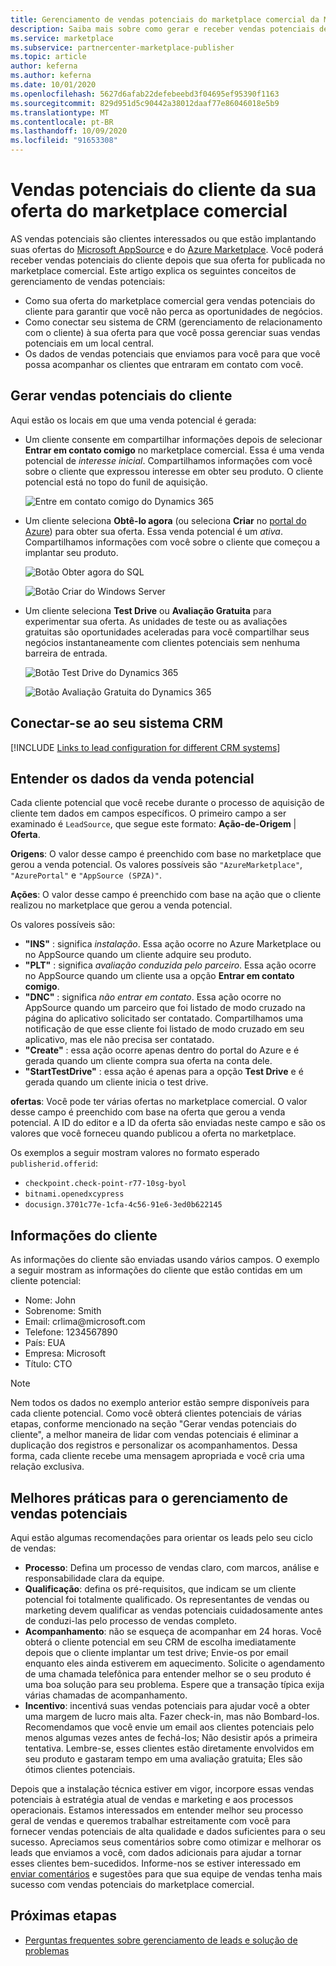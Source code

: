 ```yaml
---
title: Gerenciamento de vendas potenciais do marketplace comercial da Microsoft
description: Saiba mais sobre como gerar e receber vendas potenciais de clientes do seu Microsoft AppSource e ofertas do Azure Marketplace
ms.service: marketplace
ms.subservice: partnercenter-marketplace-publisher
ms.topic: article
author: keferna
ms.author: keferna
ms.date: 10/01/2020
ms.openlocfilehash: 5627d6afab22defebeebd3f04695ef95390f1163
ms.sourcegitcommit: 829d951d5c90442a38012daaf77e86046018e5b9
ms.translationtype: MT
ms.contentlocale: pt-BR
ms.lasthandoff: 10/09/2020
ms.locfileid: "91653308"
---
```

# <a name="customer-leads-from-your-commercial-marketplace-offer"></a>Vendas potenciais do cliente da sua oferta do marketplace comercial

AS vendas potenciais são clientes interessados ou que estão implantando suas ofertas do [Microsoft AppSource](https://appsource.microsoft.com) e do [Azure Marketplace](https://azuremarketplace.microsoft.com). Você poderá receber vendas potenciais do cliente depois que sua oferta for publicada no marketplace comercial. Este artigo explica os seguintes conceitos de gerenciamento de vendas potenciais:

* Como sua oferta do marketplace comercial gera vendas potenciais do cliente para garantir que você não perca as oportunidades de negócios. 
* Como conectar seu sistema de CRM (gerenciamento de relacionamento com o cliente) à sua oferta para que você possa gerenciar suas vendas potenciais em um local central.
* Os dados de vendas potenciais que enviamos para você para que você possa acompanhar os clientes que entraram em contato com você.

## <a name="generate-customer-leads"></a>Gerar vendas potenciais do cliente

Aqui estão os locais em que uma venda potencial é gerada:

- Um cliente consente em compartilhar informações depois de selecionar **Entrar em contato comigo** no marketplace comercial. Essa é uma venda potencial de *interesse inicial*. Compartilhamos informações com você sobre o cliente que expressou interesse em obter seu produto. O cliente potencial está no topo do funil de aquisição.

    ![Entre em contato comigo do Dynamics 365](./media/commercial-marketplace-get-customer-leads/dynamics-365-contact-me.png)

- Um cliente seleciona **Obtê-lo agora** (ou seleciona **Criar** no [portal do Azure](https://portal.azure.com/)) para obter sua oferta. Essa venda potencial é um *ativa*. Compartilhamos informações com você sobre o cliente que começou a implantar seu produto.

    ![Botão Obter agora do SQL](./media/commercial-marketplace-get-customer-leads/sql-get-it-now.png)

    ![Botão Criar do Windows Server](./media/commercial-marketplace-get-customer-leads/windows-server-create.png)

- Um cliente seleciona **Test Drive** ou **Avaliação Gratuita** para experimentar sua oferta. As unidades de teste ou as avaliações gratuitas são oportunidades aceleradas para você compartilhar seus negócios instantaneamente com clientes potenciais sem nenhuma barreira de entrada.

    ![Botão Test Drive do Dynamics 365](./media/commercial-marketplace-get-customer-leads/dynamics-365-test-drive.png)

    ![Botão Avaliação Gratuita do Dynamics 365](./media/commercial-marketplace-get-customer-leads/dynamics-365-free-trial.png)

## <a name="connect-to-your-crm-system"></a>Conectar-se ao seu sistema CRM

[!INCLUDE [Links to lead configuration for different CRM systems](./includes/connect-lead-management.md)]

## <a name="understand-lead-data"></a>Entender os dados da venda potencial

Cada cliente potencial que você recebe durante o processo de aquisição de cliente tem dados em campos específicos. O primeiro campo a ser examinado é `LeadSource`, que segue este formato: **Ação-de-Origem** | **Oferta**.

**Origens**: O valor desse campo é preenchido com base no marketplace que gerou a venda potencial. Os valores possíveis são `"AzureMarketplace"`, `"AzurePortal"` e `"AppSource (SPZA)"`.

**Ações**: O valor desse campo é preenchido com base na ação que o cliente realizou no marketplace que gerou a venda potencial.

Os valores possíveis são:

- **"INS"** : significa *instalação*. Essa ação ocorre no Azure Marketplace ou no AppSource quando um cliente adquire seu produto.
- **"PLT"** : significa *avaliação conduzida pelo parceiro*. Essa ação ocorre no AppSource quando um cliente usa a opção **Entrar em contato comigo**.
- **"DNC"** : significa *não entrar em contato*. Essa ação ocorre no AppSource quando um parceiro que foi listado de modo cruzado na página do aplicativo solicitado ser contatado. Compartilhamos uma notificação de que esse cliente foi listado de modo cruzado em seu aplicativo, mas ele não precisa ser contatado.
- **"Create"** : essa ação ocorre apenas dentro do portal do Azure e é gerada quando um cliente compra sua oferta na conta dele.
- **"StartTestDrive"** : essa ação é apenas para a opção **Test Drive** e é gerada quando um cliente inicia o test drive.

**ofertas**: Você pode ter várias ofertas no marketplace comercial. O valor desse campo é preenchido com base na oferta que gerou a venda potencial. A ID do editor e a ID da oferta são enviadas neste campo e são os valores que você forneceu quando publicou a oferta no marketplace.

Os exemplos a seguir mostram valores no formato esperado `publisherid.offerid`: 

- `checkpoint.check-point-r77-10sg-byol`
- `bitnami.openedxcypress`
- `docusign.3701c77e-1cfa-4c56-91e6-3ed0b622145`

## <a name="customer-information"></a>Informações do cliente

As informações do cliente são enviadas usando vários campos. O exemplo a seguir mostram as informações do cliente que estão contidas em um cliente potencial:

- Nome: John
- Sobrenome: Smith
- Email: crlima\@microsoft.com
- Telefone: 1234567890
- País: EUA
- Empresa: Microsoft
- Título: CTO

>[!NOTE]
>Nem todos os dados no exemplo anterior estão sempre disponíveis para cada cliente potencial. Como você obterá clientes potenciais de várias etapas, conforme mencionado na seção "Gerar vendas potenciais do cliente", a melhor maneira de lidar com vendas potenciais é eliminar a duplicação dos registros e personalizar os acompanhamentos. Dessa forma, cada cliente recebe uma mensagem apropriada e você cria uma relação exclusiva.

## <a name="best-practices-for-lead-management"></a>Melhores práticas para o gerenciamento de vendas potenciais

Aqui estão algumas recomendações para orientar os leads pelo seu ciclo de vendas:

- **Processo**: Defina um processo de vendas claro, com marcos, análise e responsabilidade clara da equipe.
- **Qualificação**: defina os pré-requisitos, que indicam se um cliente potencial foi totalmente qualificado. Os representantes de vendas ou marketing devem qualificar as vendas potenciais cuidadosamente antes de conduzi-las pelo processo de vendas completo.
- **Acompanhamento**: não se esqueça de acompanhar em 24 horas. Você obterá o cliente potencial em seu CRM de escolha imediatamente depois que o cliente implantar um test drive; Envie-os por email enquanto eles ainda estiverem em aquecimento. Solicite o agendamento de uma chamada telefônica para entender melhor se o seu produto é uma boa solução para seu problema. Espere que a transação típica exija várias chamadas de acompanhamento.
- **Incentivo**: incentivá suas vendas potenciais para ajudar você a obter uma margem de lucro mais alta. Fazer check-in, mas não Bombard-los. Recomendamos que você envie um email aos clientes potenciais pelo menos algumas vezes antes de fechá-los; Não desistir após a primeira tentativa. Lembre-se, esses clientes estão diretamente envolvidos em seu produto e gastaram tempo em uma avaliação gratuita; Eles são ótimos clientes potenciais.

Depois que a instalação técnica estiver em vigor, incorpore essas vendas potenciais à estratégia atual de vendas e marketing e aos processos operacionais. Estamos interessados em entender melhor seu processo geral de vendas e queremos trabalhar estreitamente com você para fornecer vendas potenciais de alta qualidade e dados suficientes para o seu sucesso. Apreciamos seus comentários sobre como otimizar e melhorar os leads que enviamos a você, com dados adicionais para ajudar a tornar esses clientes bem-sucedidos. Informe-nos se estiver interessado em [enviar comentários](mailto:AzureMarketOnboard@microsoft.com) e sugestões para que sua equipe de vendas tenha mais sucesso com vendas potenciais do marketplace comercial.

## <a name="next-steps"></a>Próximas etapas

- [Perguntas frequentes sobre gerenciamento de leads e solução de problemas](../lead-management-faq.md)